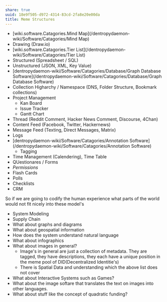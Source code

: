 ```yaml
---
share: true
uuid: 18e9f505-d972-4314-83cd-2fa8e20e00da
title: Meme Structures
---
```

* [wiki.software.Catagories.Mind Map](/dentropydaemon-wiki/Software/Catagories/Mind Map)
* Drawing (Draw.io)
* [wiki.software.Catagories.Tier List](/dentropydaemon-wiki/Software/Catagories/Tier List)
* Structured (Spreadsheet / SQL)
* Unstructured (JSON, XML, Key Value)
* [dentropydaemon-wiki/Software/Catagories/Database/Graph Database Software](/dentropydaemon-wiki/Software/Catagories/Database/Graph Database Software)
* Collection Higharchy / Namespace (DNS, Folder Structure, Bookmark collections)
* Project Management
	* Kan Board
	* Issue Tracker
	* Gantt Chart
* Thread (Reddit Comment, Hacker News Comment, Discourse, 4Chan)
* Content Feed (Facebook, Twitter, Hackernews)
* Message Feed (Texting, Direct Messages, Matrix)
* Logs
* [dentropydaemon-wiki/Software/Catagories/Annotation Software](/dentropydaemon-wiki/Software/Catagories/Annotation Software)
  * Tagging
* Time Management (Calendering), Time Table
* QUestionares / Forms
* *Permissions*
* Flash Cards
* Polls
* Checklists
* CRM

So if we are going to codify the human experience what parts of the world would not fit nicely into these model's

* System Modeling
* Supply Chain
* What about graphs and diagrams
* What about geospatial information
* How does the system understand natural language
* What about infographics
* What about images in general?
  * Image's in general are just a collection of metadata. They are tagged, they have descriptions, they each have a unique position in the meme pool of DID(Decentralized Identitie's)
  * There is Spatial Data and understanding which the above list does not cover
* What about Interactive Systems such as Games?
* What about the image softare that translates the text on images into other languages.
* What about stuff like the concept of quadratic funding?
